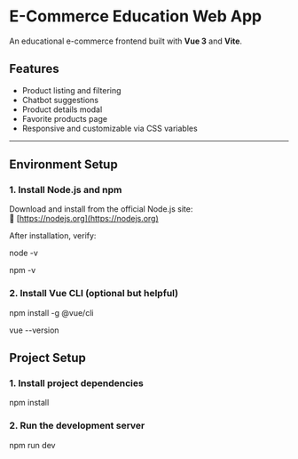 # E-Commerce Education Web App

An educational e-commerce frontend built with **Vue 3** and **Vite**.

## Features

- Product listing and filtering  
- Chatbot suggestions  
- Product details modal  
- Favorite products page  
- Responsive and customizable via CSS variables

---

## Environment Setup

### 1. Install Node.js and npm

Download and install from the official Node.js site:  
🔗 [https://nodejs.org](https://nodejs.org)

After installation, verify:

node -v

npm -v

### 2. Install Vue CLI (optional but helpful)

npm install -g @vue/cli

vue --version

## Project Setup

### 1. Install project dependencies

npm install

### 2. Run the development server
npm run dev



